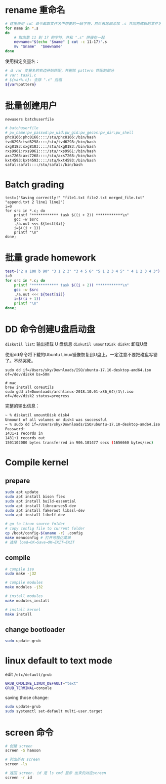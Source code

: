 # rename 重命名
```bash
# 这里使用 cut 命令截取文件名中想要的一段字符，然后再尾部添加 .s 共同构成新的文件名。
for name in *.s
do
    # 取出第 11 到 17 的字符，并和 ".s" 拼接在一起
    newname="$(echo "$name" | cut -c 11-17)".s
    mv "$name"  "$newname"
done
```

使用指定变量名：
```bash
# 从 var 变量名的右边开始匹配，并删除 pattern 匹配的部分
# var: task1.c
# ${var%.c}: 去除 ".c" 后缀
${var%pattern} 
```

# 批量创建用户

```bash
newusers batchuserfile
```

```bash
# batchuserfile
# pw_name:pw_passwd:pw_uid:pw_gid:pw_gecos:pw_dir:pw_shell
phc8166:phc8166::::/stu/phc8166:/bin/bash
tvd6298:tvd6298::::/stu/tvd6298:/bin/bash
sxg8183:sxg8183::::/stu/sxg8183:/bin/bash
rxs9961:rxs9961::::/stu/rxs9961:/bin/bash
axs7268:axs7268::::/stu/axs7268:/bin/bash
kxt4593:kxt4593::::/stu/kxt4593:/bin/bash
safal:safal::::/stu/safal:/bin/bash
```

# Batch grading
```
test=("Saving correctly!" "file1.txt file2.txt merged_file.txt" "append.txt 2 line1 line2")
i=0
for src in *.c; do
    printf "************ task $((i + 2)) ************\n"
    gcc -w $src
    ./a.out <<< ${test[$i]}
    i=$((i + 1))
    printf "\n"
done;
```

# 批量 grade homework
```bash
test=("2 a 100 b 90" "3 1 2 3" "3 4 5 6" "5 1 2 3 4 5" " 4 1 2 3 4 3")
i=0
for src in *.c; do
    printf "************ task $((i + 2)) ************\n"
    gcc -w $src
    ./a.out <<< ${test[$i]}
    i=$((i + 1))
    printf "\n"
done;
```

# DD 命令创建U盘启动盘

`diskutil list`: 输出挂载 U 盘信息
`diskutil umountDisk disk4`: 卸载U盘

使用dd命令将下载的Ubuntu Linux镜像恢复到U盘上。一定注意不要把磁盘写错了。不然哭死。

```bash: 
sudo dd if=/Users/sky/Downloads/ISO/ubuntu-17.10-desktop-amd64.iso of=/dev/disk4 bs=50m

# mac
brew install coreutils
sudo gdd if=Downloads/archlinux-2018.10.01-x86_64\(1\).iso of=/dev/disk2 status=progress
```

完整的输出信息：
```bash
~ % diskutil umountDisk disk4
Unmount of all volumes on disk4 was successful
~ % sudo dd if=/Users/sky/Downloads/ISO/ubuntu-17.10-desktop-amd64.iso of=/dev/disk4 status="progress"
Password:
1431+1 records in
1431+1 records out
1501102080 bytes transferred in 906.101477 secs (1656660 bytes/sec)
```

# Compile kernel

## prepare

```bash
sudo apt update
sudo apt install bison flex
sudo apt install build-essential
sudo apt install libncurses5-dev
sudo apt install fakeroot libssl-dev
sudo apt install libelf-dev

# go to linux source folder
# copy config file to current folder
cp /boot/config-$(uname -r) .config   
make menuconfig # 打开可视化菜单
# 选择 load→OK→Save→OK→EXIT→EXIT
```

## compile
```bash
# compile iso
sudo make -j32

# compile modules
make modules -j32

# install modules
make modules_install

# install kernel
make install
```

## change bootloader
```bash
sudo update-grub
```

# linux default to text mode


edit `/etc/default/grub`
```bash
GRUB_CMDLINE_LINUX_DEFAULT="text"
GRUB_TERMINAL=console
```

saving those change:
```bash
sudo update-grub
sudo systemctl set-default multi-user.target
```





# screen 命令

```bash
# 创建 screen
screen -S hanson

# 列出所有 screen
screen -ls

# 返回 screen. id 是 ls cmd 显示 出来的对应screen
screen -r id
```

